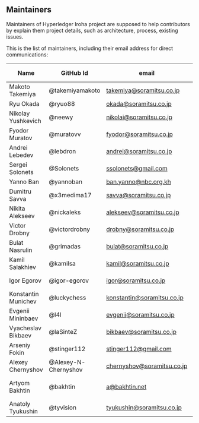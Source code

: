 ## Maintainers

Maintainers of Hyperledger Iroha project
are supposed to help contributors by explain them project details,
such as architecture, process, existing issues.

This is the list of maintainers, including their email address for direct communications:

|          Name          |     GitHub Id            |               email            |         Area of expertise       |
|------------------------|--------------------------|--------------------------------|---------------------------------|
| Makoto Takemiya        | @takemiyamakoto          | takemiya@soramitsu.co.jp       | Product vision                  |
| Ryu Okada              | @ryuo88                  | okada@soramitsu.co.jp          | Product vision                  |
| Nikolay Yushkevich     | @neewy                   | nikolai@soramitsu.co.jp        | Project state                   |
| Fyodor Muratov         | @muratovv                | fyodor@soramitsu.co.jp         | Architecture, Java library, QA  |
| Andrei Lebedev         | @lebdron                 | andrei@soramitsu.co.jp         | Research                        |
| Sergei Solonets        | @Solonets                | ssolonets@gmail.com            | Development                     |
| Yanno Ban              | @yannoban                | ban.yanno@nbc.org.kh           | Development                     |
| Dumitru Savva          | @x3medima17              | savva@soramitsu.co.jp          | Development                     |
| Nikita Alekseev        | @nickaleks               | alekseev@soramitsu.co.jp       | Development                     |
| Victor Drobny          | @victordrobny            | drobny@soramitsu.co.jp         | Development                     |
| Bulat Nasrulin         | @grimadas                | bulat@soramitsu.co.jp          | Development                     |
| Kamil Salakhiev        | @kamilsa                 | kamil@soramitsu.co.jp          | Development                     |
| Igor Egorov            | @igor-egorov             | igor@soramitsu.co.jp           | Development, Android library    |
| Konstantin Munichev    | @luckychess              | konstantin@soramitsu.co.jp     | Security                        |
| Evgenii Mininbaev      | @l4l                     | evgenii@soramitsu.co.jp        | Security, Python library        |
| Vyacheslav Bikbaev     | @laSinteZ                | bikbaev@soramitsu.co.jp        | Documentation, NodeJS library   |
| Arseniy Fokin          | @stinger112              | stinger112@gmail.com           | NodeJS library                  |
| Alexey Chernyshov      | @Alexey-N-Chernyshov     | chernyshov@soramitsu.co.jp     | Development                     |
| Artyom Bakhtin         | @bakhtin                 | a@bakhtin.net                  | Ansible, Jenkins, artifacts     |
| Anatoly Tyukushin      | @tyvision                | tyukushin@soramitsu.co.jp      | Ansible, Jenkins                |
